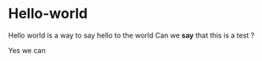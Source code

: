 # Hello-world
Hello world is a way to say hello to the world
Can we **say** that this is a test ?

Yes we can
